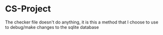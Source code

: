 # CS-Project
The checker file doesn't do anything, it is this a method that I choose to use to debug/make changes to the sqlite database

